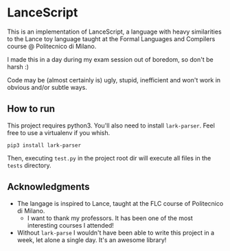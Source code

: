 # LanceScript

This is an implementation of LanceScript, a language with heavy similarities to the Lance toy language taught at the 
Formal Languages and Compilers course @ Politecnico di Milano.

I made this in a day during my exam session out of boredom, so don't be harsh :)

Code may be (almost certainly is) ugly, stupid, inefficient and won't work in obvious and/or subtle ways.

## How to run
This project requires python3. You'll also need to install `lark-parser`. Feel free to use a virtualenv if you whish.
```
pip3 install lark-parser
```

Then, executing `test.py` in the project root dir will execute all files in the `tests` directory.

## Acknowledgments
- The langage is inspired to Lance, taught at the FLC course of Politecnico di Milano. 
    - I want to thank my professors. It has been one of the most interesting courses I attended!
- Without `lark-parse` I wouldn't have been able to write this project in a week, let alone a single day. It's an awesome library!